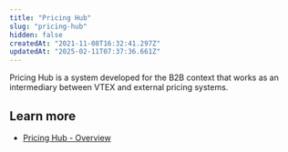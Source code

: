 ```yaml
---
title: "Pricing Hub"
slug: "pricing-hub"
hidden: false
createdAt: "2021-11-08T16:32:41.297Z"
updatedAt: "2025-02-11T07:37:36.661Z"
---
```

Pricing Hub is a system developed for the B2B context that works as an intermediary between VTEX and external pricing systems.

## Learn more
* [Pricing Hub - Overview](https://developers.vtex.com/docs/guides/pricing-hub-overview) 
